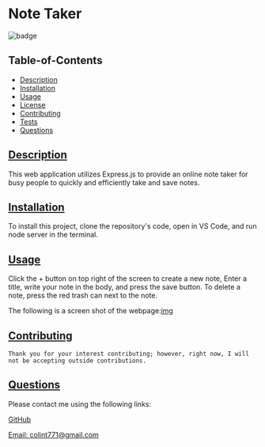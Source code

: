 # Note Taker

  ![badge](https://img.shields.io/badge/license-mit-blue)

  ## Table-of-Contents

  * [Description](#description)
  * [Installation](#installation)
  * [Usage](#usage)
  * [License](#license)
  * [Contributing](#contributing)
  * [Tests](#tests)
  * [Questions](#questions)
  
  ## [Description](#table-of-contents)

  This web application utilizes Express.js to provide an online note taker for busy people to quickly and efficiently take and save notes.

  ## [Installation](#table-of-contents)

  To install this project, clone the repository's code, open in VS Code, and run node server in the terminal.

  ## [Usage](#table-of-contents)

  Click the + button on top right of the screen to create a new note, Enter a title, write your note in the body, and press the save button. To delete a note, press the red trash can next to the note.

  The following is a screen shot of the webpage:[img](Note-Taker-SS.jpeg)
  
   

  ## [Contributing](#table-of-contents)
  
  
    Thank you for your interest contributing; however, right now, I will not be accepting outside contributions.
      

  ## [Questions](#table-of-contents)

  Please contact me using the following links:

  [GitHub](https://github.com/colint771)

  [Email: colint771@gmail.com](mailto:colint771@gmail.com)